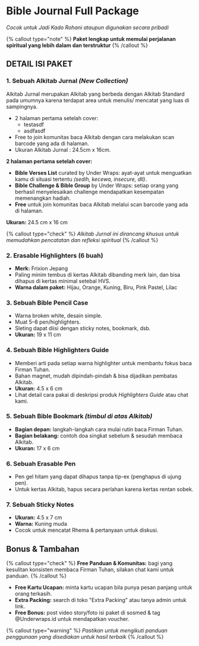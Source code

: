 # Bible Journal Full Package

*Cocok untuk Jadi Kado Rohani ataupun digunakan secara pribadi*

{% callout type="note" %}
**Paket lengkap untuk memulai perjalanan spiritual yang lebih dalam dan terstruktur**
{% /callout %}

## DETAIL ISI PAKET

### 1. Sebuah Alkitab Jurnal *(New Collection)*

Alkitab Jurnal merupakan Alkitab yang berbeda dengan Alkitab Standard pada umumnya karena terdapat area untuk menulis/ mencatat yang luas di sampingnya.

- 2 halaman pertama setelah cover:
  - testasdf
  - asdfasdf
- Free to join komunitas baca Alkitab dengan cara melakukan scan barcode yang ada di halaman.
- Ukuran Alkitab Jurnal : 24.5cm x 16cm. 

**2 halaman pertama setelah cover:**

- **Bible Verses List** curated by Under Wraps: ayat-ayat untuk menguatkan kamu di situasi tertentu *(sedih, kecewa, insecure, dll)*.
- **Bible Challenge & Bible Group** by Under Wraps: setiap orang yang berhasil menyelesaikan challenge mendapatkan kesempatan memenangkan hadiah.
- **Free** untuk join komunitas baca Alkitab melalui scan barcode yang ada di halaman.

**Ukuran:** 24.5 cm x 16 cm

{% callout type="check" %}
*Alkitab Jurnal ini dirancang khusus untuk memudahkan pencatatan dan refleksi spiritual*
{% /callout %}

### 2. Erasable Highlighters (6 buah)

- **Merk:** Frixion Jepang
- Paling minim tembus di kertas Alkitab dibanding merk lain, dan bisa dihapus di kertas minimal setebal HVS.
- **Warna dalam paket:** Hijau, Orange, Kuning, Biru, Pink Pastel, Lilac

### 3. Sebuah Bible Pencil Case

- Warna broken white, desain simple.
- Muat 5–8 pen/highlighters.
- Sleting dapat diisi dengan sticky notes, bookmark, dsb.
- **Ukuran:** 19 x 11 cm

### 4. Sebuah Bible Highlighters Guide

- Memberi arti pada setiap warna highlighter untuk membantu fokus baca Firman Tuhan.
- Bahan magnet, mudah dipindah-pindah & bisa dijadikan pembatas Alkitab.
- **Ukuran:** 4.5 x 6 cm
- Lihat detail cara pakai di deskripsi produk *Highlighters Guide* atau chat kami.

### 5. Sebuah Bible Bookmark *(timbul di atas Alkitab)*

- **Bagian depan:** langkah-langkah cara mulai rutin baca Firman Tuhan.
- **Bagian belakang:** contoh doa singkat sebelum & sesudah membaca Alkitab.
- **Ukuran:** 17 x 6 cm

### 6. Sebuah Erasable Pen

- Pen gel hitam yang dapat dihapus tanpa tip-ex (penghapus di ujung pen).
- Untuk kertas Alkitab, hapus secara perlahan karena kertas rentan sobek.

### 7. Sebuah Sticky Notes

- **Ukuran:** 4.5 x 7 cm
- **Warna:** Kuning muda
- Cocok untuk mencatat Rhema & pertanyaan untuk diskusi.

## Bonus & Tambahan

{% callout type="check" %}
**Free Panduan & Komunitas:** bagi yang kesulitan konsisten membaca Firman Tuhan, silakan chat kami untuk panduan.
{% /callout %}

- **Free Kartu Ucapan:** minta kartu ucapan bila punya pesan panjang untuk orang terkasih.
- **Extra Packing:** search di toko "Extra Packing" atau tanya admin untuk link.
- **Free Bonus:** post video story/foto isi paket di sosmed & tag @Underwraps.id untuk mendapatkan voucher.

{% callout type="warning" %}
*Pastikan untuk mengikuti panduan penggunaan yang disediakan untuk hasil terbaik*
{% /callout %}
